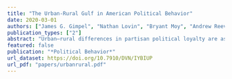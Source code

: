 ```yaml
---
title: "The Urban-Rural Gulf in American Political Behavior"
date: 2020-03-01
authors: ["James G. Gimpel", "Nathan Lovin", "Bryant Moy", "Andrew Reeves"]
publication_types: ["2"]
abstract: "Urban–rural differences in partisan political loyalty are as familiar in the United States as they are in other countries. In this paper, we examine Gallup survey data from the early-2000s through 2018 to understand the urban–rural fissure that has been so noticeable in recent elections. We consider the potential mechanisms of an urban–rural political divide. We suggest that urban and rural dwellers oppose each other because they reside in far apart locations without much interaction and support different political parties because population size structures opinion quite differently in small towns compared with large cities. In particular, we consider the extent to which the compositional characteristics (i.e., race, income, education, etc.) of the individuals living in these locales drives the divide. We find that sizable urban–rural differences persist even after accounting for an array of individual-level characteris- tics that typically distinguish them."
featured: false
publication: "*Political Behavior*"
url_dataset: https://doi.org/10.7910/DVN/IYBIUP
url_pdf: "papers/urbanrural.pdf"
---
```


